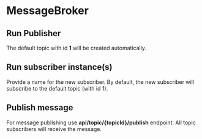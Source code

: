 # MessageBroker

## Run Publisher
The default topic with id **1** will be created automatically.

## Run subscriber instance(s)
Provide a name for the new subscriber.
By default, the new subscriber will subscribe to the default topic (with id 1).

## Publish message
For message publishing use **api/topic/{topicId}/publish** endpoint.
All topic subscribers will receive the message.


